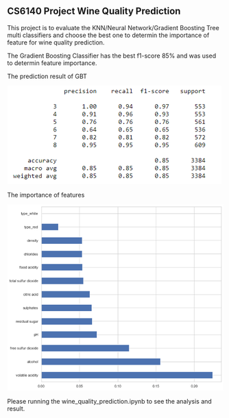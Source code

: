 ## CS6140 Project Wine Quality Prediction

This project is to evaluate the KNN/Neural Network/Gradient Boosting Tree multi classifiers and choose the best one to determin the importance of feature for wine quality prediction.

The Gradient Boosting Classifier has the best f1-score 85% and was used to determin feature importance.

The prediction result of GBT

![image](f1.png)

The importance of features

![image](fipt.png)

Please running the wine_quality_prediction.ipynb to see the analysis and result.



